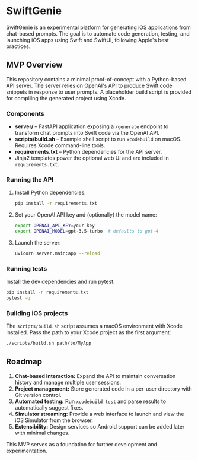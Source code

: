 # SwiftGenie

SwiftGenie is an experimental platform for generating iOS applications from chat-based prompts. The goal is to automate code generation, testing, and launching iOS apps using Swift and SwiftUI, following Apple's best practices.

## MVP Overview

This repository contains a minimal proof-of-concept with a Python-based API server. The server relies on OpenAI's API to produce Swift code snippets in response to user prompts. A placeholder build script is provided for compiling the generated project using Xcode.

### Components

- **server/** – FastAPI application exposing a `/generate` endpoint to transform chat prompts into Swift code via the OpenAI API.
- **scripts/build.sh** – Example shell script to run `xcodebuild` on macOS. Requires Xcode command-line tools.
- **requirements.txt** – Python dependencies for the API server.
- Jinja2 templates power the optional web UI and are included in `requirements.txt`.

### Running the API

1. Install Python dependencies:
   ```bash
   pip install -r requirements.txt
   ```
2. Set your OpenAI API key and (optionally) the model name:
   ```bash
   export OPENAI_API_KEY=your-key
   export OPENAI_MODEL=gpt-3.5-turbo  # defaults to gpt-4
   ```
3. Launch the server:
   ```bash
   uvicorn server.main:app --reload
   ```

### Running tests

Install the dev dependencies and run pytest:

```bash
pip install -r requirements.txt
pytest -q
```

### Building iOS projects

The `scripts/build.sh` script assumes a macOS environment with Xcode installed. Pass the path to your Xcode project as the first argument:

```bash
./scripts/build.sh path/to/MyApp
```

## Roadmap

1. **Chat-based interaction:** Expand the API to maintain conversation history and manage multiple user sessions.
2. **Project management:** Store generated code in a per-user directory with Git version control.
3. **Automated testing:** Run `xcodebuild test` and parse results to automatically suggest fixes.
4. **Simulator streaming:** Provide a web interface to launch and view the iOS Simulator from the browser.
5. **Extensibility:** Design services so Android support can be added later with minimal changes.

This MVP serves as a foundation for further development and experimentation.
